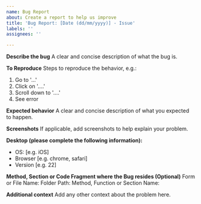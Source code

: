 ```yaml
---
name: Bug Report
about: Create a report to help us improve
title: 'Bug Report: [Date (dd/mm/yyyy)] - Issue'
labels: ''
assignees: ''

---
```


**Describe the bug**
A clear and concise description of what the bug is.

**To Reproduce**
Steps to reproduce the behavior, e.g.:
1. Go to '...'
2. Click on '....'
3. Scroll down to '....'
4. See error

**Expected behavior**
A clear and concise description of what you expected to happen.

**Screenshots**
If applicable, add screenshots to help explain your problem.

**Desktop (please complete the following information):**
 - OS: [e.g. iOS]
 - Browser [e.g. chrome, safari]
 - Version [e.g. 22]

**Method, Section or Code Fragment where the Bug resides (Optional)**
Form or File Name:
Folder Path:
Method, Function or Section Name:

**Additional context**
Add any other context about the problem here.
